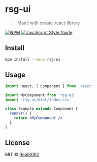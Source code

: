 # rsg-ui

> Made with create-react-library

[![NPM](https://img.shields.io/npm/v/rsg-ui.svg)](https://www.npmjs.com/package/rsg-ui) [![JavaScript Style Guide](https://img.shields.io/badge/code_style-standard-brightgreen.svg)](https://standardjs.com)

## Install

```bash
npm install --save rsg-ui
```

## Usage

```jsx
import React, { Component } from 'react'

import MyComponent from 'rsg-ui'
import 'rsg-ui/dist/index.css'

class Example extends Component {
  render() {
    return <MyComponent />
  }
}
```

## License

MIT © [RealSGII2](https://github.com/RealSGII2)
